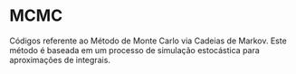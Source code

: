 # MCMC

Códigos referente ao Método de Monte Carlo via Cadeias de Markov. Este método é baseada em um processo de simulação estocástica para aproximações de integrais.
